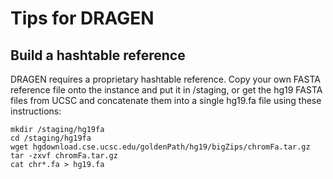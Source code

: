 # Tips for DRAGEN

## Build a hashtable reference

DRAGEN requires a proprietary hashtable reference. Copy your own FASTA reference file onto the instance and put it in /staging, or get the hg19 FASTA files from UCSC and concatenate them into a single hg19.fa file using these instructions:

````
mkdir /staging/hg19fa
cd /staging/hg19fa
wget hgdownload.cse.ucsc.edu/goldenPath/hg19/bigZips/chromFa.tar.gz
tar -zxvf chromFa.tar.gz
cat chr*.fa > hg19.fa
````
